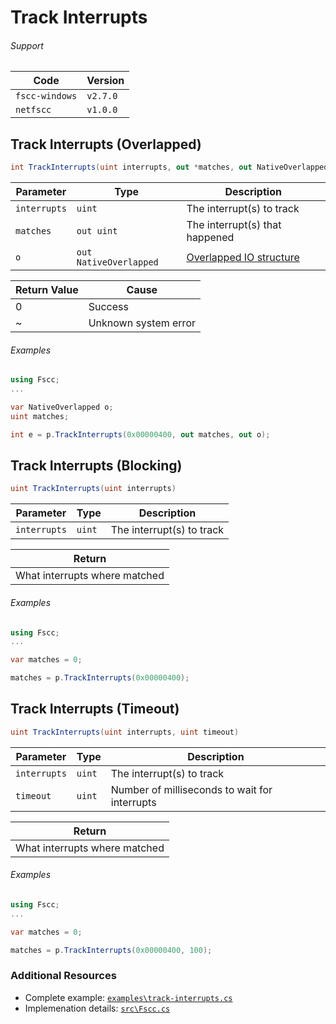 # Track Interrupts


###### Support
| Code           | Version
| -------------- | --------
| `fscc-windows` | `v2.7.0` 
| `netfscc`      | `v1.0.0`


## Track Interrupts (Overlapped)
```c#
int TrackInterrupts(uint interrupts, out *matches, out NativeOverlapped o);
```

| Parameter    | Type                   | Description
| ------------ | ---------------------- | -----------------------
| `interrupts` | `uint`                 | The interrupt(s) to track
| `matches`    | `out uint`             | The interrupt(s) that happened
| `o`          | `out NativeOverlapped` | [Overlapped IO structure](http://msdn.microsoft.com/en-us/library/windows/desktop/ms686358.aspx)

| Return Value | Cause
| ------------ | ------------------------------------------------------------------
| 0            | Success
| ~            | Unknown system error

###### Examples
```c#
using Fscc;
...

var NativeOverlapped o;
uint matches;

int e = p.TrackInterrupts(0x00000400, out matches, out o);
```


## Track Interrupts (Blocking)
```c#
uint TrackInterrupts(uint interrupts)
```

| Parameter    | Type   | Description
| ------------ | ------ | -----------------------
| `interrupts` | `uint` | The interrupt(s) to track

| Return
| ---------------------------
| What interrupts where matched

###### Examples
```c#
using Fscc;
...

var matches = 0;

matches = p.TrackInterrupts(0x00000400);
```


## Track Interrupts (Timeout)
```c#
uint TrackInterrupts(uint interrupts, uint timeout)
```

| Parameter    | Type   | Description
| ------------ | ------ | -----------------------
| `interrupts` | `uint` | The interrupt(s) to track
| `timeout`    | `uint` | Number of milliseconds to wait for interrupts

| Return
| ---------------------------
| What interrupts where matched

###### Examples
```c#
using Fscc;
...

var matches = 0;

matches = p.TrackInterrupts(0x00000400, 100);
```


### Additional Resources
- Complete example: [`examples\track-interrupts.cs`](https://github.com/commtech/netfscc/blob/master/examples/track-interrupts.cs)
- Implemenation details: [`src\Fscc.cs`](https://github.com/commtech/netfscc/blob/master/src/Fscc.cs)

